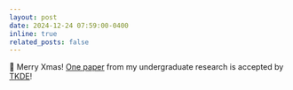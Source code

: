 ```yaml
---
layout: post
date: 2024-12-24 07:59:00-0400
inline: true
related_posts: false
---
```


🎉 Merry Xmas! [One paper](https://ieeexplore.ieee.org/abstract/document/10821488) from my undergraduate research is accepted by [TKDE](https://ieeexplore.ieee.org/xpl/RecentIssue.jsp?punumber=69)!
